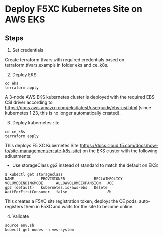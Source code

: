# Deploy F5XC Kubernetes Site on AWS EKS

## Steps

1. Set credentials

Create terraform.tfvars with required credentials based on terraform.tfvars.example
in folder eks and ce_k8s.

2. Deploy EKS

```
cd eks
terraform apply
```

A 3-node AWS EKS kubernetes cluster is deployed with the required EBS CSI driver according to 
https://docs.aws.amazon.com/eks/latest/userguide/ebs-csi.html (since kubernetes 1.23, this is no
longer automatically created).

3. Deploy kubernetes site

```
cd ce_k8s
terraform apply
```

This deploys F5 XC Kubernetes Site (https://docs.cloud.f5.com/docs/how-to/site-management/create-k8s-site)
on the EKS cluster with the following adjustments:

- Use storageClass gp2 instead of standard to match the default on EKS:

```
$ kubectl get storageclass
NAME            PROVISIONER             RECLAIMPOLICY   VOLUMEBINDINGMODE      ALLOWVOLUMEEXPANSION   AGE
gp2 (default)   kubernetes.io/aws-ebs   Delete          WaitForFirstConsumer   false                  8h
```

This creates a F5XC site registration token, deploys the CE pods, auto-registers them in F5XC and 
waits for the site to become online.

4. Validate

```
source env.sh
kubectl get nodes -n ves-system
```


